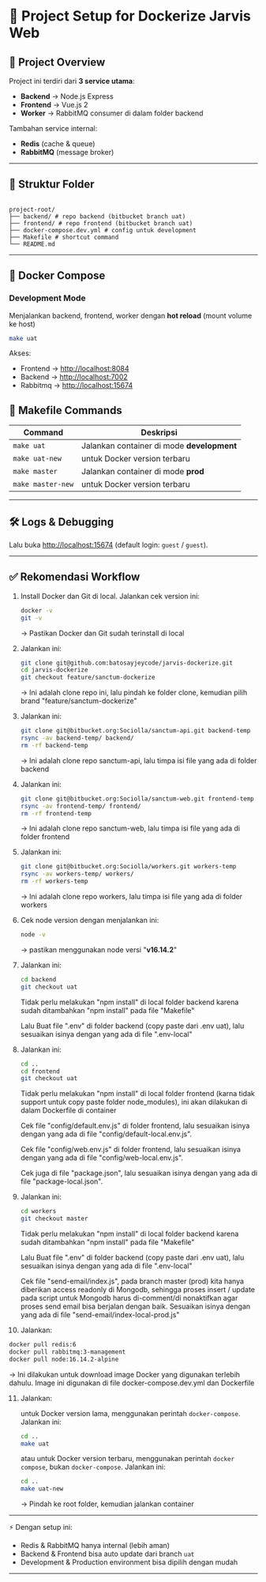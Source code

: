 # 📘 Project Setup for Dockerize Jarvis Web

## 🚀 Project Overview

Project ini terdiri dari **3 service utama**:

- **Backend** → Node.js Express
- **Frontend** → Vue.js 2
- **Worker** → RabbitMQ consumer di dalam folder backend

Tambahan service internal:

- **Redis** (cache & queue)
- **RabbitMQ** (message broker)

---

## 📂 Struktur Folder

```

project-root/
├── backend/ # repo backend (bitbucket branch uat)
├── frontend/ # repo frontend (bitbucket branch uat)
├── docker-compose.dev.yml # config untuk development
├── Makefile # shortcut command
└── README.md

```

---

## 🐳 Docker Compose

### Development Mode

Menjalankan backend, frontend, worker dengan **hot reload** (mount volume ke host)

```bash
make uat
```

Akses:

- Frontend → [http://localhost:8084](http://localhost:8084)
- Backend → [http://localhost:7002](http://localhost:7002)
- Rabbitmq → [http://localhost:15674](http://localhost:15674)

## 📜 Makefile Commands

| Command           | Deskripsi                                  |
| ----------------- | ------------------------------------------ |
| `make uat`        | Jalankan container di mode **development** |
| `make uat-new`    | untuk Docker version terbaru               |
| `make master`     | Jalankan container di mode **prod**        |
| `make master-new` | untuk Docker version terbaru               |

---

## 🛠 Logs & Debugging

Lalu buka [http://localhost:15674](http://localhost:15674)
(default login: `guest` / `guest`).

---

## ✅ Rekomendasi Workflow

1. Install Docker dan Git di local. Jalankan cek version ini:

   ```bash
   docker -v
   git -v
   ```

   → Pastikan Docker dan Git sudah terinstall di local

2. Jalankan ini:

   ```bash
   git clone git@github.com:batosayjeycode/jarvis-dockerize.git
   cd jarvis-dockerize
   git checkout feature/sanctum-dockerize
   ```

   → Ini adalah clone repo ini, lalu pindah ke folder clone, kemudian pilih brand "feature/sanctum-dockerize"

3. Jalankan ini:

   ```bash
   git clone git@bitbucket.org:Sociolla/sanctum-api.git backend-temp
   rsync -av backend-temp/ backend/
   rm -rf backend-temp
   ```

   → Ini adalah clone repo sanctum-api, lalu timpa isi file yang ada di folder backend

4. Jalankan ini:

   ```bash
   git clone git@bitbucket.org:Sociolla/sanctum-web.git frontend-temp
   rsync -av frontend-temp/ frontend/
   rm -rf frontend-temp
   ```

   → Ini adalah clone repo sanctum-web, lalu timpa isi file yang ada di folder frontend

5. Jalankan ini:

   ```bash
   git clone git@bitbucket.org:Sociolla/workers.git workers-temp
   rsync -av workers-temp/ workers/
   rm -rf workers-temp
   ```

   → Ini adalah clone repo workers, lalu timpa isi file yang ada di folder workers

6. Cek node version dengan menjalankan ini:

   ```bash
   node -v
   ```

   → pastikan menggunakan node versi "**v16.14.2**"

7. Jalankan ini:

   ```bash
   cd backend
   git checkout uat
   ```

   Tidak perlu melakukan "npm install" di local folder backend karena sudah ditambahkan "npm install" pada file "Makefile"

   Lalu Buat file ".env" di folder backend (copy paste dari .env uat), lalu sesuaikan isinya dengan yang ada di file ".env-local"

8. Jalankan ini:

   ```bash
   cd ..
   cd frontend
   git checkout uat
   ```

   Tidak perlu melakukan "npm install" di local folder frontend (karna tidak support untuk copy paste folder node_modules), ini akan dilakukan di dalam Dockerfile di container

   Cek file "config/default.env.js" di folder frontend, lalu sesuaikan isinya dengan yang ada di file "config/default-local.env.js".

   Cek file "config/web.env.js" di folder frontend, lalu sesuaikan isinya dengan yang ada di file "config/web-local.env.js".

   Cek juga di file "package.json", lalu sesuaikan isinya dengan yang ada di file "package-local.json".

9. Jalankan ini:

   ```bash
   cd workers
   git checkout master
   ```

   Tidak perlu melakukan "npm install" di local folder backend karena sudah ditambahkan "npm install" pada file "Makefile"

   Lalu Buat file ".env" di folder backend (copy paste dari .env uat), lalu sesuaikan isinya dengan yang ada di file ".env-local"

   Cek file "send-email/index.js", pada branch master (prod) kita hanya diberikan access readonly di Mongodb, sehingga proses insert / update pada script untuk Mongodb harus di-comment/di nonaktifkan agar proses send email bisa berjalan dengan baik. Sesuaikan isinya dengan yang ada di file "send-email/index-local-prod.js"

10. Jalankan:

```bash
docker pull redis:6
docker pull rabbitmq:3-management
docker pull node:16.14.2-alpine
```

→ Ini dilakukan untuk download image Docker yang digunakan terlebih dahulu. Image ini digunakan di file docker-compose.dev.yml dan Dockerfile

11. Jalankan:

    untuk Docker version lama, menggunakan perintah `docker-compose`. Jalankan ini:

    ```bash
    cd ..
    make uat
    ```

    atau untuk Docker version terbaru, menggunakan perintah `docker compose`, bukan `docker-compose`. Jalankan ini:

    ```bash
    cd ..
    make uat-new
    ```

    → Pindah ke root folder, kemudian jalankan container

---

⚡ Dengan setup ini:

- Redis & RabbitMQ hanya internal (lebih aman)
- Backend & Frontend bisa auto update dari branch `uat`
- Development & Production environment bisa dipilih dengan mudah

---
